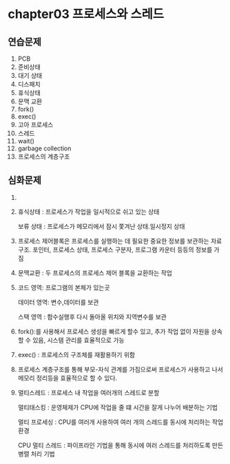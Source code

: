 # chapter03 프로세스와 스레드

## 연습문제

1. PCB
2. 준비상태
3. 대기 상태
4. 디스패치
5. 휴식상태
6. 문맥 교환
7. fork()
8. exec()
9. 고아 프로세스
10. 스레드
11. wait()
12. garbage collection
13. 프로세스의 계층구조

## 심화문제

1. 

2. 휴식상태 : 프로세스가 작업을 일시적으로 쉬고 있는 상태

   보류 상태 : 프로세스가 메모리에서 잠시 쫓겨난 상태.일시정지 상태

3. 프로세스 제어블록은 프로세스를 실행하는 데 필요한 중요한 정보를 보관하는 자료구조. 포인터, 프로세스 상태, 프로세스 구분자, 프로그램 카운터 등등의 정보를 가짐

4. 문맥교환 : 두 프로세스의 프로세스 제어 블록을 교환하는 작업

5. 코드 영역: 프로그램의 본체가 있는곳

   데이터 영역: 변수,데이터를 보관

   스택 영역 : 함수실행후 다시 돌아올 위치와 지역변수를 보관

6. fork():를 사용해서 프로세스 생성을 빠르게 할수 있고, 추가 작업 없이 자원을 상속할 수 있음, 시스템 관리를 효율적으로 가능

7. exec() : 프로세스의 구조체를 재활용하기 위함

8. 프로세스 계층구조를 통해 부모-자식 관계를 가짐으로써 프로세스가 사용하고 나서 메모리 정리등을 효율적으로 할 수 있다.

9. 멀티스레드 : 프로세스 내 작업을 여러개의 스레드로 분할

   멀티태스킹 : 운영체제가 CPU에 작업을 줄 떄 시간을 잘게 나누어 배분하는 기법

   멀티 프로세싱 : CPU를 여러개 사용하여 여러 개의 스레드를 동시에 처리하는 작업환경

   CPU 멀티 스레드 : 파이프라인 기법을 통해 동시에 여러 스레드를 처리하도록 만든 병렬 처리 기법



